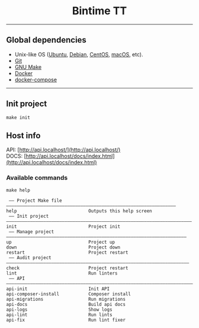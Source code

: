 <h1 align="center">Bintime TT</h1>
<hr/>

## Global dependencies
- Unix-like OS ([Ubuntu](https://ubuntu.com/download), [Debian](https://www.debian.org/download), [CentOS](https://www.centos.org/download/), [macOS](https://www.apple.com/macos/),  etc).
- [Git](https://git-scm.com/downloads)
- [GNU Make](https://www.gnu.org/software/make/)
- [Docker](https://docs.docker.com/engine/install/)
- [docker-compose](https://docs.docker.com/compose/install/)
<hr/>

## Init project

```make init```

## Host info

API: [http://api.localhost/](http://api.localhost/)<br/>
DOCS: [http://api.localhost/docs/index.html](http://api.localhost/docs/index.html)<br/>

### Available commands
```make help```
```
 —— Project Make file  ———————————————————————————————————————————————————————————————— 
help                           Outputs this help screen
 —— Init project —————————————————————————————————————————————————————————————————————— 
init                           Project init
 —— Manage project ———————————————————————————————————————————————————————————————————— 
up                             Project up
down                           Project down
restart                        Project restart
 —— Audit project ————————————————————————————————————————————————————————————————————— 
check                          Project restart
lint                           Run linters
 —— API ——————————————————————————————————————————————————————————————————————————————— 
api-init                       Init API
api-composer-install           Composer install
api-migrations                 Run migrations
api-docs                       Build api docs
api-logs                       Show logs
api-lint                       Run lints
api-fix                        Run lint fixer
```